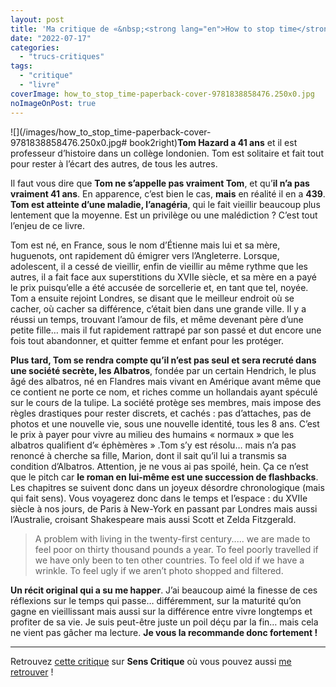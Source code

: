 ```yaml
---
layout: post
title: 'Ma critique de «&nbsp;<strong lang="en">How to stop time</strong>&nbsp;» de <em>Matt Haig</em>'
date: "2022-07-17"
categories: 
  - "trucs-critiques"
tags: 
  - "critique"
  - "livre"
coverImage: how_to_stop_time-paperback-cover-9781838858476.250x0.jpg
noImageOnPost: true
---
```


![](/images/how_to_stop_time-paperback-cover-9781838858476.250x0.jpg# book2right)<strong>Tom Hazard a 41&nbsp;ans</strong> et il est professeur d’histoire dans un collège londonien. Tom est solitaire et fait tout pour rester à l’écart des autres, de tous les autres.

Il faut vous dire que <strong>Tom ne s’appelle pas vraiment Tom</strong>, et qu’<strong>il n’a pas vraiment 41 ans</strong>. En apparence, c’est bien le cas, <strong>mais</strong> en réalité il en a <strong>439</strong>. <strong>Tom est atteinte d’une maladie, l’anagéria</strong>, qui le fait vieillir beaucoup plus lentement que la moyenne. Est un privilège ou une malédiction ? C’est tout l’enjeu de ce livre.

Tom est né, en France, sous le nom d’Étienne mais lui et sa mère, huguenots, ont rapidement dû émigrer vers l’Angleterre. Lorsque, adolescent, il a cessé de vieillir, enfin de vieillir au même rythme que les autres, il a fait face aux superstitions du XVIIe siècle, et sa mère en a payé le prix puisqu’elle a été accusée de sorcellerie et, en tant que tel, noyée. Tom a ensuite rejoint Londres, se disant que le meilleur endroit où se cacher, où cacher sa différence, c’était bien dans une grande ville. Il y a réussi un temps, trouvant l’amour de fils, et même devenant père d’une petite fille… mais il fut rapidement rattrapé par son passé et dut encore une fois tout abandonner, et quitter femme et enfant pour les protéger.

<strong>Plus tard, Tom se rendra compte qu’il n’est pas seul et sera recruté dans une société secrète, les Albatros</strong>, fondée par un certain Hendrich, le plus âgé des albatros, né en Flandres mais vivant en Amérique avant même que ce contient ne porte ce nom, et riches comme un hollandais ayant spéculé sur le cours de la tulipe. La société protège ses membres, mais impose des règles drastiques pour rester discrets, et cachés : pas d’attaches, pas de photos et une nouvelle vie, sous une nouvelle identité, tous les 8 ans. C’est le prix à payer pour vivre au milieu des humains « normaux » que les albatros qualifient d’« éphèmères » .Tom s’y est résolu… mais n’a pas renoncé à cherche sa fille, Marion, dont il sait qu’il lui a transmis sa condition d’Albatros.
Attention, je ne vous ai pas spoilé, hein. Ça ce n’est que le pitch car <strong>le roman en lui-même est une succession de flashbacks</strong>. Les chapitres se suivent donc dans un joyeux désordre chronologique (mais qui fait sens). Vous voyagerez donc dans le temps et l’espace : du XVIIe siècle à nos jours, de Paris à New-York en passant par Londres mais aussi l’Australie, croisant Shakespeare mais aussi Scott et Zelda Fitzgerald.

<blockquote>
	<p lang="en">A problem with living in the twenty-first century..... we are made to feel poor on thirty thousand pounds a year. To feel poorly travelled if we have only been to ten other countries. To feel old if we have a wrinkle. To feel ugly if we aren’t photo shopped and filtered. </p>
</blockquote>

<strong>Un récit original qui a su me happer</strong>. J’ai beaucoup aimé la finesse de ces réflexions sur le temps qui passe… différemment, sur la maturité qu’on gagne en vieillissant mais aussi sur la différence entre vivre longtemps et profiter de sa vie. Je suis peut-être juste un poil déçu par la fin… mais cela ne vient pas gâcher ma lecture. <strong>Je vous la recommande donc fortement&nbsp;!</strong>

* * *

Retrouvez [cette critique](https://www.senscritique.com/livre/How_to_Stop_Time/critique/272800233) sur **Sens Critique** où vous pouvez aussi [me retrouver](http://www.senscritique.com/Arnaud_Malon) !
